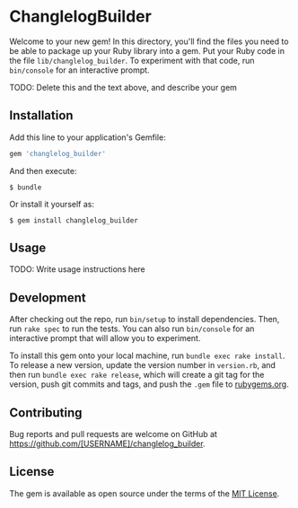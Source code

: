 # ChanglelogBuilder

Welcome to your new gem! In this directory, you'll find the files you need to be able to package up your Ruby library into a gem. Put your Ruby code in the file `lib/changlelog_builder`. To experiment with that code, run `bin/console` for an interactive prompt.

TODO: Delete this and the text above, and describe your gem

## Installation

Add this line to your application's Gemfile:

```ruby
gem 'changlelog_builder'
```

And then execute:

    $ bundle

Or install it yourself as:

    $ gem install changlelog_builder

## Usage

TODO: Write usage instructions here

## Development

After checking out the repo, run `bin/setup` to install dependencies. Then, run `rake spec` to run the tests. You can also run `bin/console` for an interactive prompt that will allow you to experiment.

To install this gem onto your local machine, run `bundle exec rake install`. To release a new version, update the version number in `version.rb`, and then run `bundle exec rake release`, which will create a git tag for the version, push git commits and tags, and push the `.gem` file to [rubygems.org](https://rubygems.org).

## Contributing

Bug reports and pull requests are welcome on GitHub at https://github.com/[USERNAME]/changlelog_builder.

## License

The gem is available as open source under the terms of the [MIT License](https://opensource.org/licenses/MIT).

